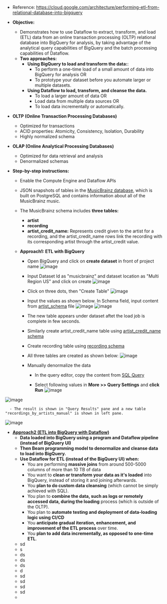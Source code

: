 - Reference: https://cloud.google.com/architecture/performing-etl-from-relational-database-into-bigquery

- **Objective:**
  - Demonstrates how to use Dataflow to extract, transform, and load (ETL) data from an online transaction processing (OLTP) relational database into BigQuery for analysis, by taking advantage of the analytical query capabilities of BigQuery and the batch processing capabilities of Dataflow.
  - **Two approaches:**
    - **Using BigQuery to load and transform the data:**:
      - To perform a one-time load of a small amount of data into BigQuery for analysis  OR
      - To prototype your dataset before you automate larger or multiple datasets.
    - **Using Dataflow to load, transform, and cleanse the data.**
      - To load a larger amount of data   OR
      - Load data from multiple data sources  OR
      - To load data incrementally or automatically.  

- **OLTP (Online Transaction Processing Databases)**
  - Optimized for transactions
  - ACID properties: Atomicity, Consistency, Isolation, Durability
  - Highly normalized schema

- **OLAP (Online Analytical Processing Databases)**
  - Optimized for data retrieval and analysis
  - Denormalized schemas 

- **Step-by-step instructions:**
  - Enable the Compute Engine and Dataflow APIs

  - JSON snapshots of tables in the [MusicBrainz database](https://musicbrainz.org/doc/MusicBrainz_Database), which is built on PostgreSQL and contains information about all of the MusicBrainz music.
  - The MusicBrainz schema includes **three tables:**
    - **artist**
    - **recording**
    - **artist_credit_name:** Represents credit given to the artist for a recording, and the artist_credit_name rows link the recording with its corresponding artist through the artist_credit value.

  - **Approach1: ETL with BigQuery**
    - Open BigQuery and click on **create dataset** in front of project name
![image](https://github.com/Ajit1279/GCP_Learning/assets/81754034/908da028-ea4b-4be6-9d46-0bd9edd8804c)

    - Input Dataset Id as "musicbrainz" and dataset location as "Multi Region US" and click on create
![image](https://github.com/Ajit1279/GCP_Learning/assets/81754034/f9ca3b3f-db3c-4c4d-bb40-860100d557a1)

    - Click on three dots, then "Create Table"
![image](https://github.com/Ajit1279/GCP_Learning/assets/81754034/ccc85ba1-b54d-466f-92c7-27aa63eb86fe)

    - Input the values as shown below. In Schema field, input content from [artist_schema](https://github.com/Ajit1279/GCP_Learning/blob/main/20240316_BigDataAnalytics/20240318_ETL_intoBigquery_usingDataFlow/artist_schema.json) file
![image](https://github.com/Ajit1279/GCP_Learning/assets/81754034/7961d1dd-48c8-48f9-ba7c-e7cc6b43db0c)
![image](https://github.com/Ajit1279/GCP_Learning/assets/81754034/cf7d4807-677e-4b84-8514-303510275b75)

    - The new table appears under dataset aftet the load job is complete in few seconds. 
    - Similarly create artist_credit_name table using [artist_credit_name schema](https://github.com/Ajit1279/GCP_Learning/blob/main/20240316_BigDataAnalytics/20240318_ETL_intoBigquery_usingDataFlow/artist_credit_name_schema.json)
    - Create recording table using [recording schema](https://github.com/Ajit1279/GCP_Learning/blob/main/20240316_BigDataAnalytics/20240318_ETL_intoBigquery_usingDataFlow/recording_schema.json)
    - All three tables are created as shown below:
![image](https://github.com/Ajit1279/GCP_Learning/assets/81754034/389c2b41-77b1-4e2c-ae98-b115f6453d3e)

    - Manually denormalize the data
      - In the query editor, copy the content from [SQL Query](https://github.com/Ajit1279/GCP_Learning/blob/main/20240316_BigDataAnalytics/20240318_ETL_intoBigquery_usingDataFlow/SQLQuery.sql) 

      - Select following values in **More >> Query Settings**  and **click Run**
![image](https://github.com/Ajit1279/GCP_Learning/assets/81754034/1b89ede0-583d-4456-b72e-ad2e302bdc0f)

![image](https://github.com/Ajit1279/GCP_Learning/assets/81754034/8a0f1165-abf5-4659-b927-c03b4f40641c)

      - The result is shown in "Query Results" pane and a new table "recordings_by_artists_manual" is shown in left pane.
![image](https://github.com/Ajit1279/GCP_Learning/assets/81754034/bae38b71-fd3f-40e1-b894-422e36613a7d)

  - [**Approach2 (ETL into BigQuery with Dataflow)**](https://cloud.google.com/architecture/performing-etl-from-relational-database-into-bigquery#approach_2_etl_into_bigquery_with_cloud_dataflow)
    - **Data loaded into BigQuery using a program and Dataflow pipeline (instead of BigQuery UI)**
    - **Then Beam programming model to denormalize and cleanse data to load into BigQuery.**
    - **Use Dataflow for ETL (instead of the BigQuery UI) when:**
      - You are performing **massive joins** from around 500-5000 columns of more than 10 TB of data
      - You want to **clean or transform your data as it's loaded** into BigQuery, instead of storing it and joining afterwards.
      - You **plan to do custom data cleansing** (which cannot be simply achieved with SQL).
      - You plan to **combine the data, such as logs or remotely accessed data, during the loading** process (which is outside of the OLTP).
      - You plan to **automate testing and deployment of data-loading logic using CI/CD**
      - You **anticipate gradual iteration, enhancement, and improvement of the ETL process** over time.
      - You **plan to add data incrementally, as opposed to one-time ETL**.
    - sd
    - s
    - ds
    - ds
    - ds
    - d
    - sd
    - sd
    - sd
    - sd
    -  
